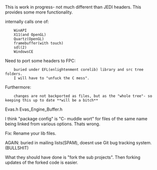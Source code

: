 This is work in progress- not much different than JEDI headers.
This provides some more functionality.

internally calls one of: 

		WinAPI
		X11(and OpenGL)
		Quartz(OpenGL)
		framebuffer(with touch)
		sdl(2)
		WindowsCE


Need to port some headers to FPC:
	
		buried under EFL(enlightenment corelib) library and src tree folders.
		I will have to "unfuck the C mess".

Furthermore:

		changes are not backported as files, but as the "whole tree"- so keeping this up to date **will be a bitch**


Evas.h
Evas_Engine_Buffer.h

I think "package config" is "C- muddle wort" for files of the same name being linked from various options.
Thats wrong.

Fix: Rename your lib files.

AGAIN: buried in mailing lists(SPAM), doesnt use Git bug tracking system. (BULLSHIT)

What they should have done is "fork the sub projects". 
Then forking updates of the forked code is easier.



